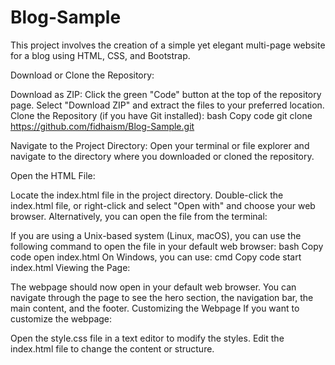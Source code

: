 # Blog-Sample
This project involves the creation of a simple yet elegant multi-page website for a blog using HTML, CSS, and Bootstrap.

Download or Clone the Repository:

Download as ZIP:
Click the green "Code" button at the top of the repository page.
Select "Download ZIP" and extract the files to your preferred location.
Clone the Repository (if you have Git installed):
bash
Copy code
git clone https://github.com/fidhaism/Blog-Sample.git

Navigate to the Project Directory:
Open your terminal or file explorer and navigate to the directory where you downloaded or cloned the repository.

Open the HTML File:

Locate the index.html file in the project directory.
Double-click the index.html file, or right-click and select "Open with" and choose your web browser.
Alternatively, you can open the file from the terminal:

If you are using a Unix-based system (Linux, macOS), you can use the following command to open the file in your default web browser:
bash
Copy code
open index.html
On Windows, you can use:
cmd
Copy code
start index.html
Viewing the Page:

The webpage should now open in your default web browser.
You can navigate through the page to see the hero section, the navigation bar, the main content, and the footer.
Customizing the Webpage
If you want to customize the webpage:

Open the style.css file in a text editor to modify the styles.
Edit the index.html file to change the content or structure.
